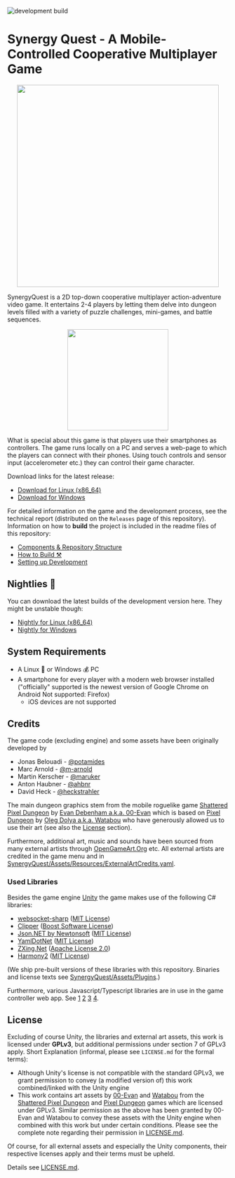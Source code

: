 ![development build](https://github.com/tdelta/SynergyQuest/workflows/Synergy%20Quest%20CI/badge.svg?branch=develop)

# Synergy Quest - A Mobile-Controlled Cooperative Multiplayer Game

<p align="center">
  <img width="460" src="./Graphics/Logo/logo_web.png">
</p>

SynergyQuest is a 2D top-down cooperative multiplayer action-adventure video
game.
It entertains 2-4 players by letting them delve into dungeon levels
filled with a variety of puzzle challenges, mini-games, and battle sequences.

<p align="center">
  <a href="https://youtu.be/S4HkH0xsG0k">
    <img width="230" src="./Graphics/Logo/trailer.png">
  </a>
</p>

What is special about this game is that players use their smartphones as
controllers. The game runs locally on a PC and serves a web-page to which the
players can connect with their phones. Using touch controls and sensor input
(accelerometer etc.) they can control their game character.

Download links for the latest release:

* [Download for Linux (x86_64)](https://github.com/tdelta/SynergyQuest/releases/download/release/SynergyQuest_Linux.zip)
* [Download for Windows](https://github.com/tdelta/SynergyQuest/releases/download/release/SynergyQuest_Windows.zip)

For detailed information on the game and the development process, see the
technical report (distributed on the `Releases` page of this repository).
Information on how to **build** the project is included in the readme files of
this repository:

* [Components & Repository Structure](Notes/RepositoryStructure.md)
* [How to Build ⚒](Notes/HowToBuild.md)
* [Setting up Development](Notes/DevelopmentSetup.md)

## Nightlies :milky_way:

You can download the latest builds of the development version here.
They might be unstable though:

* [Nightly for Linux (x86_64)](https://nightly.link/tdelta/SynergyQuest/workflows/main/develop/Linux%20x86_64%20Artifact.zip)
* [Nightly for Windows](https://nightly.link/tdelta/SynergyQuest/workflows/main/develop/Windows%20Artifact.zip)

## System Requirements

* A Linux 🐧 or Windows 💰 PC
* A smartphone for every player with a modern web browser installed
  ("officially" supported is the newest version of Google Chrome on Android
   Not supported: Firefox)
  * iOS devices are not supported
  
## Credits

The game code (excluding engine) and some assets have been originally developed by

* Jonas Belouadi - [@potamides](https://github.com/potamides)
* Marc Arnold - [@m-arnold](https://github.com/m-arnold)
* Martin Kerscher - [@maruker](https://github.com/maruker)
* Anton Haubner - [@ahbnr](https://github.com/ahbnr)
* David Heck - [@heckstrahler](https://github.com/heckstrahler)

The main dungeon graphics stem from the mobile roguelike game
[Shattered Pixel Dungeon](https://github.com/00-Evan/shattered-pixel-dungeon)
by [Evan Debenham a.k.a. 00-Evan](https://github.com/00-Evan) which is based on
[Pixel Dungeon](https://github.com/watabou/pixel-dungeon)
by [Oleg Dolya a.k.a. Watabou](http://www.watabou.ru/) who have generously allowed us to use their art
(see also the [License](#license) section).

Furthermore, additional art, music and sounds have been sourced from many external artists
through [OpenGameArt.Org](https://opengameart.org) etc.
All external artists are credited in the game menu and in
[SynergyQuest/Assets/Resources/ExternalArtCredits.yaml](SynergyQuest/Assets/Resources/ExternalArtCredits.yaml).

### Used Libraries

Besides the game engine [Unity](https://unity.com/) the game makes use of the following C#
libraries:

* [websocket-sharp](https://github.com/sta/websocket-sharp) ([MIT License](https://github.com/sta/websocket-sharp/blob/master/LICENSE.txt))
* [Clipper](http://www.angusj.com/delphi/clipper.php) ([Boost Software License](https://www.boost.org/LICENSE_1_0.txt))
* [Json.NET by Newtonsoft](https://www.newtonsoft.com/json) ([MIT License](https://github.com/JamesNK/Newtonsoft.Json/blob/master/LICENSE.md))
* [YamlDotNet](https://github.com/aaubry/YamlDotNet) ([MIT License](https://github.com/aaubry/YamlDotNet/blob/master/LICENSE.txt))
* [ZXing.Net](https://github.com/micjahn/ZXing.Net) ([Apache License 2.0](https://github.com/micjahn/ZXing.Net/blob/master/COPYING))
* [Harmony2](https://github.com/pardeike/Harmony) ([MIT License](https://github.com/pardeike/Harmony/blob/master/LICENSE))

(We ship pre-built versions of these libraries with this repository. Binaries and license texts see [SynergyQuest/Assets/Plugins](./SynergyQuest/Assets/Plugins).)

Furthermore, various Javascript/Typescript libraries are in use in the game controller web app.
See
[1](./Controller/controller-client-lib/package.json)
[2](./Controller/sensor-input-lib/package.json)
[3](./Controller/controller-app/package.json)
[4](./Controller/ssl-warning-info/package.json).

## License

Excluding of course Unity, the libraries and external art assets,
this work is licensed under **GPLv3**, but additional permissions under
section 7 of GPLv3 apply.
Short Explanation (informal, please see `LICENSE.md` for the formal terms):

* Although Unity's license is not compatible with the standard GPLv3,
  we grant permission to convey (a modified version of) this work
  combined/linked with the Unity engine
* This work contains art assets by [00-Evan](https://github.com/00-Evan) and
  [Watabou](http://www.watabou.ru/) from the
  [Shattered Pixel Dungeon](https://github.com/00-Evan/shattered-pixel-dungeon)
  and [Pixel Dungeon](https://github.com/watabou/pixel-dungeon) games
  which are licensed under GPLv3. Similar permission as the above has been
  granted by 00-Evan and Watabou to convey these assets with the Unity engine
  when combined with this work but under certain conditions.
  Please see the complete note regarding their permission in [LICENSE.md](./LICENSE.md).

Of course, for all external assets and especially the Unity components, their respective licenses apply and their terms must be upheld.

Details see [LICENSE.md](./LICENSE.md).

